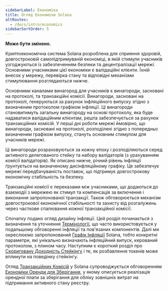 ```yaml
---
sidebarLabel: Економіка
title: Огляд Економіки Solana
altRoutes:
  - /docs/intro/economics
sidebarSortOrder: 5
---
```


**Може бути змінено.**

Криптоекономічна система Solana розроблена для сприяння здоровій, довгостроковій самопідтримуваній економіці, в якій стимули учасників узгоджуються із забезпеченням безпеки та децентралізації мережі. Основними учасниками цієї економіки є валідаційні клієнти. Їхній внесок у мережу, перевірка стану та відповідні механізми стимулювання розглядаються нижче.

Основними каналами винагород для учасників є винагороди, засновані на протоколі, та транзакційні комісії. Винагороди, засновані на протоколі, генеруються за рахунок інфляційного випуску згідно з визначеним протоколом графіком інфляції. Ці винагороди становитимуть загальну винагороду на основі протоколу, яка буде надаватися валідаційним клієнтам, решта забезпечується за рахунок транзакційних комісій. У перші дні роботи мережі ймовірно, що винагороди, засновані на протоколі, розподілені згідно з попередньо визначеним графіком випуску, стануть основним стимулом для учасників мережі.

Ці винагороди розраховуються за кожну епоху і розподіляються серед активного делегованого стейку та набору валідаторів (з урахуванням комісії валідаторів). Як описано нижче, річний рівень інфляції ґрунтується на визначеному дисінфляційному графіку. Це забезпечує мережі передбачуваність поставок, що підтримує довгострокову економічну стабільність та безпеку.

Транзакційні комісії є переказами між учасниками, що додаються до взаємодії з мережею як стимул та компенсація за включення і виконання запропонованої транзакції. Також обговорюється механізм довгострокової економічної стабільності та захисту від розгалужень через часткове спалювання кожної транзакційної комісії.

Спочатку подано огляд дизайну інфляції. Цей розділ починається з визначення та уточнення [Термінології](/docs/economics/inflation/terminology.md), що часто використовується у подальшому обговоренні інфляції та пов'язаних компонентів. Далі ми окреслюємо запропонований [Графік Інфляції](/docs/economics/inflation/inflation_schedule.md) Solana, тобто конкретні параметри, які унікально визначають інфляційний випуск, керований протоколом, з плином часу. Наступним є короткий розділ про [Скориговану Доходність Стейкінгу](/docs/economics/inflation/_adjusted_staking_yield.md) і те, як розбавлення токенів може вплинути на поведінку стейкінгу.

Огляд [Транзакційних Комісій](/docs/core/fees.md#transaction-fees) у Solana супроводжується обговоренням [Економіки Оренди для Зберігання](/docs/core/fees.md#rent), у якому описується реалізація орендної плати за зберігання для обліку зовнішніх витрат на підтримання активного стану реєстру.
